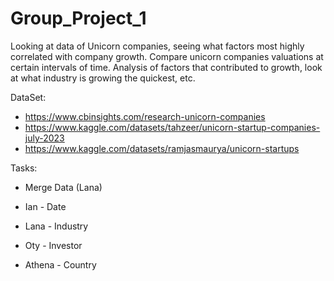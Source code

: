 # Group_Project_1

Looking at data of Unicorn companies, seeing what factors most highly correlated 
with company growth. Compare unicorn companies valuations at certain intervals of time. Analysis of factors that contributed to growth, look at what industry is growing the quickest, etc. 


DataSet: 

- https://www.cbinsights.com/research-unicorn-companies
- https://www.kaggle.com/datasets/tahzeer/unicorn-startup-companies-july-2023
- https://www.kaggle.com/datasets/ramjasmaurya/unicorn-startups
  

Tasks:
- Merge Data (Lana)
  
- Ian - Date
- Lana - Industry
- Oty - Investor
- Athena - Country

